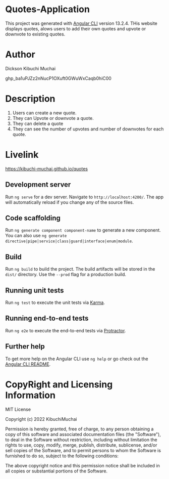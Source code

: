 # Quotes-Application

This project was generated with [Angular CLI](https://github.com/angular/angular-cli) version 13.2.4.
THis website displays quotes, alows users to add their own quotes and upvote or downvote to existing quotes.

# Author

Dickson Kibuchi Muchai

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
# Description

1. Users can create a new quote.
2. They can Upvote or downvote a quote.
3. They can delete a quote
4. They can see the number of upvotes and number of downvotes for each quote.

# Livelink 

https://kibuchi-muchai.github.io/quotes

## Development server

Run `ng serve` for a dev server. Navigate to `http://localhost:4200/`. The app will automatically reload if you change any of the source files.

## Code scaffolding

Run `ng generate component component-name` to generate a new component. You can also use `ng generate directive|pipe|service|class|guard|interface|enum|module`.

## Build

Run `ng build` to build the project. The build artifacts will be stored in the `dist/` directory. Use the `--prod` flag for a production build.

## Running unit tests

Run `ng test` to execute the unit tests via [Karma](https://karma-runner.github.io).

## Running end-to-end tests

Run `ng e2e` to execute the end-to-end tests via [Protractor](http://www.protractortest.org/).

## Further help

To get more help on the Angular CLI use `ng help` or go check out the [Angular CLI README](https://github.com/angular/angular-cli/blob/master/README.md).

# CopyRight and Licensing Information

MIT License

Copyright (c) 2022 KibuchiMuchai

Permission is hereby granted, free of charge, to any person obtaining a copy of this software and associated documentation files (the "Software"), to deal in the Software without restriction, including without limitation the rights to use, copy, modify, merge, publish, distribute, sublicense, and/or sell copies of the Software, and to permit persons to whom the Software is furnished to do so, subject to the following conditions:

The above copyright notice and this permission notice shall be included in all copies or substantial portions of the Software.
